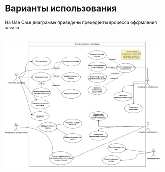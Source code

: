 # Варианты использования

На Use Case диаграмме приведены прецеденты процесса оформления заказа


# ![](diagrams/Оформление_заказа_UCD.png)
